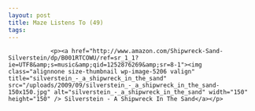 ```yaml
---
layout: post
title: Maze Listens To (49)
tags:
---
```



                <p><a href="http://www.amazon.com/Shipwreck-Sand-Silverstein/dp/B001RTCOWU/ref=sr_1_1?ie=UTF8&amp;s=music&amp;qid=1252876269&amp;sr=8-1"><img class="alignnone size-thumbnail wp-image-5206 valign" title="silverstein_-_a_shipwreck_in_the_sand" src="/uploads/2009/09/silverstein_-_a_shipwreck_in_the_sand-150x150.jpg" alt="silverstein_-_a_shipwreck_in_the_sand" width="150" height="150" /> Silverstein - A Shipwreck In The Sand</a></p>
